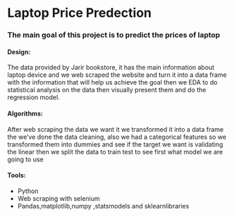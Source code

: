 # Laptop Price Predection
### The main goal of this project is to predict the prices of laptop 

#### Design:
The data provided by Jarir bookstore, it has the main information about laptop device and we web scraped the website and turn it into a data frame with the information that will help us achieve the goal then we EDA to do statistical analysis on the data then visually present them and do the regression model.

#### Algorithms:
After web scraping the data we want it we transformed it into a data frame the we’ve done the data cleaning, also we had a categorical features so we transformed them into dummies and see if the target we want is validating the linear then we split the data to train test to see first what model we are going to use

#### Tools:
-  Python
-  Web scraping with selenium
-  Pandas,matplotlib,numpy ,statsmodels and sklearnlibraries
